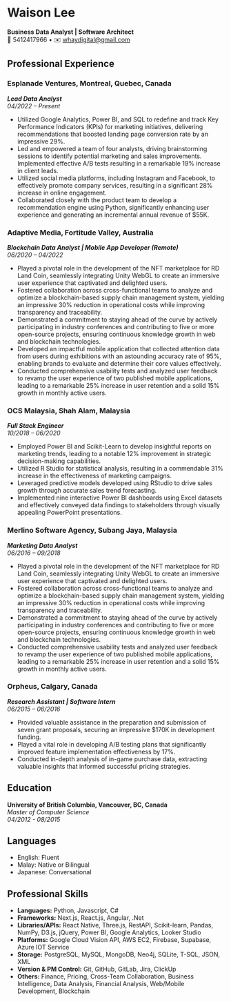 # Waison Lee
**Business Data Analyst | Software Architect**  
📱 5412417966 • ✉️ whaydigital@gmail.com  

## Professional Experience

### Esplanade Ventures, Montreal, Quebec, Canada
_**Lead Data Analyst**_  
_04/2022 – Present_
- Utilized Google Analytics, Power BI, and SQL to redefine and track Key Performance Indicators (KPIs) for marketing initiatives, delivering recommendations that boosted landing page conversion rate by an impressive 29%.
- Led and empowered a team of four analysts, driving brainstorming sessions to identify potential marketing and sales improvements. Implemented effective A/B tests resulting in a remarkable 19% increase in client leads.
- Utilized social media platforms, including Instagram and Facebook, to effectively promote company services, resulting in a significant 28% increase in online engagement.
- Collaborated closely with the product team to develop a recommendation engine using Python, significantly enhancing user experience and generating an incremental annual revenue of $55K.

### Adaptive Media, Fortitude Valley, Australia
_**Blockchain Data Analyst | Mobile App Developer (Remote)**_  
_06/2020 – 04/2022_
- Played a pivotal role in the development of the NFT marketplace for RD Land Coin, seamlessly integrating Unity WebGL to create an immersive user experience that captivated and delighted users.
- Fostered collaboration across cross-functional teams to analyze and optimize a blockchain-based supply chain management system, yielding an impressive 30% reduction in operational costs while improving transparency and traceability.
- Demonstrated a commitment to staying ahead of the curve by actively participating in industry conferences and contributing to five or more open-source projects, ensuring continuous knowledge growth in web and blockchain technologies.
- Developed an impactful mobile application that collected attention data from users during exhibitions with an astounding accuracy rate of 95%, enabling brands to evaluate and determine their core values effectively.
- Conducted comprehensive usability tests and analyzed user feedback to revamp the user experience of two published mobile applications, leading to a remarkable 25% increase in user retention and a solid 15% growth in monthly active users.

### OCS Malaysia, Shah Alam, Malaysia
_**Full Stack Engineer**_  
_10/2018 – 06/2020_
- Employed Power BI and Scikit-Learn to develop insightful reports on marketing trends, leading to a notable 12% improvement in strategic decision-making capabilities.
- Utilized R Studio for statistical analysis, resulting in a commendable 31% increase in the effectiveness of marketing campaigns.
- Leveraged predictive models developed using RStudio to drive sales growth through accurate sales trend forecasting.
- Implemented nine interactive Power BI dashboards using Excel datasets and effectively conveyed data findings to stakeholders through visually appealing PowerPoint presentations.

### Merlino Software Agency, Subang Jaya, Malaysia
_**Marketing Data Analyst**_  
_06/2016 – 09/2018_
- Played a pivotal role in the development of the NFT marketplace for RD Land Coin, seamlessly integrating Unity WebGL to create an immersive user experience that captivated and delighted users.
- Fostered collaboration across cross-functional teams to analyze and optimize a blockchain-based supply chain management system, yielding an impressive 30% reduction in operational costs while improving transparency and traceability.
- Demonstrated a commitment to staying ahead of the curve by actively participating in industry conferences and contributing to five or more open-source projects, ensuring continuous knowledge growth in web and blockchain technologies.
- Conducted comprehensive usability tests and analyzed user feedback to revamp the user experience of two published mobile applications, leading to a remarkable 25% increase in user retention and a solid 15% growth in monthly active users.

### Orpheus, Calgary, Canada
_**Research Assistant | Software Intern**_  
_06/2015 – 06/2016_
- Provided valuable assistance in the preparation and submission of seven grant proposals, securing an impressive $170K in development funding.
- Played a vital role in developing A/B testing plans that significantly improved feature implementation effectiveness by 17%.
- Conducted in-depth analysis of in-game purchase data, extracting valuable insights that informed successful pricing strategies.

## Education

**University of British Columbia, Vancouver, BC, Canada**  
_Master of Computer Science_  
_04/2012 - 08/2015_

## Languages

- English: Fluent
- Malay: Native or Bilingual
- Japanese: Conversational

## Professional Skills

- **Languages:** Python, Javascript, C#
- **Frameworks:** Next.js, React.js, Angular, .Net
- **Libraries/APIs:** React Native, Three.js, RestAPI, Scikit-learn, Pandas, NumPy, D3.js, jQuery, Power BI, Google Analytics, Looker Studio
- **Platforms:** Google Cloud Vision API, AWS EC2, Firebase, Supabase, Azure IOT Service
- **Storage:** PostgreSQL, MySQL, MongoDB, Neo4j, SQLite, T-SQL, JSON, XML
- **Version & PM Control:** Git, GitHub, GitLab, Jira, ClickUp
- **Others:** Finance, Pricing, Cross-Team Collaboration, Business Intelligence, Data Analysis, Financial Analysis, Web/Mobile Development, Blockchain
